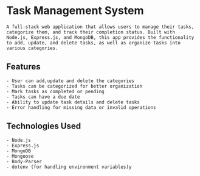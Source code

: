 # Task Management System

    A full-stack web application that allows users to manage their tasks, categorize them, and track their completion status. Built with Node.js, Express.js, and MongoDB, this app provides the functionality to add, update, and delete tasks, as well as organize tasks into various categories.


## Features
    - User can add,update and delete the categories
    - Tasks can be categorized for better organization
    - Mark tasks as completed or pending
    - Tasks can have a due date
    - Ability to update task details and delete tasks
    - Error handling for missing data or invalid operations

## Technologies Used
    - Node.js
    - Express.js
    - MongoDB
    - Mongoose
    - Body-Parser
    - dotenv (for handling environment variables)y
    

